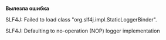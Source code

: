 **Вылезла ошибка**

SLF4J: Failed to load class "org.slf4j.impl.StaticLoggerBinder".

SLF4J: Defaulting to no-operation (NOP) logger implementation
